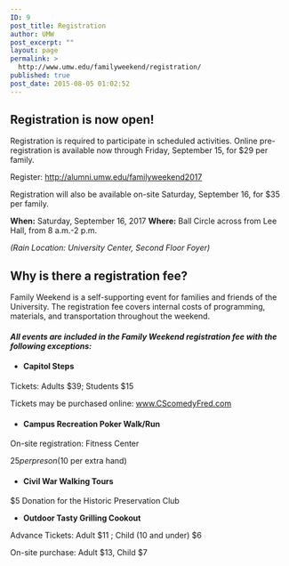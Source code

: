 ```yaml
---
ID: 9
post_title: Registration
author: UMW
post_excerpt: ""
layout: page
permalink: >
  http://www.umw.edu/familyweekend/registration/
published: true
post_date: 2015-08-05 01:02:52
---
```

<h2>Registration is now open!</h2>
Registration is required to participate in scheduled activities. Online pre-registration is available now through Friday, September 15, for $29 per family.

Register: <a href="http://alumni.umw.edu/familyweekend2017">http://alumni.umw.edu/familyweekend2017</a>

Registration will also be available on-site Saturday, September 16, for $35 per family.

<strong>When:</strong> Saturday, September 16, 2017
<strong>Where:</strong> Ball Circle across from Lee Hall, from 8 a.m.-2 p.m.

<em>(Rain Location: University Center, Second Floor Foyer)</em>
<h2>Why is there a registration fee?</h2>
Family Weekend is a self-supporting event for families and friends of the University. The registration fee covers internal costs of programming, materials, and transportation throughout the weekend.
<h4><em>All events are included in the Family Weekend registration fee with the following exceptions:</em></h4>
<ul>
 	<li>
<h4><strong>Capitol Steps</strong></h4>
</li>
</ul>
Tickets: Adults $39; Students $15

Tickets may be purchased online: <a href="http://www.cscomedyfred.com/">www.CScomedyFred.com</a>
<ul>
 	<li>
<h4><strong>Campus Recreation Poker Walk/Run</strong></h4>
</li>
</ul>
On-site registration: Fitness Center

$25 per preson ($10 per extra hand)
<ul>
 	<li>
<h4><strong>Civil War Walking Tours</strong></h4>
</li>
</ul>
$5 Donation for the Historic Preservation Club
<ul>
 	<li><strong>Outdoor Tasty Grilling Cookout</strong></li>
</ul>
Advance Tickets: Adult $11 ; Child (10 and under) $6

On-site purchase: Adult $13, Child $7

&nbsp;